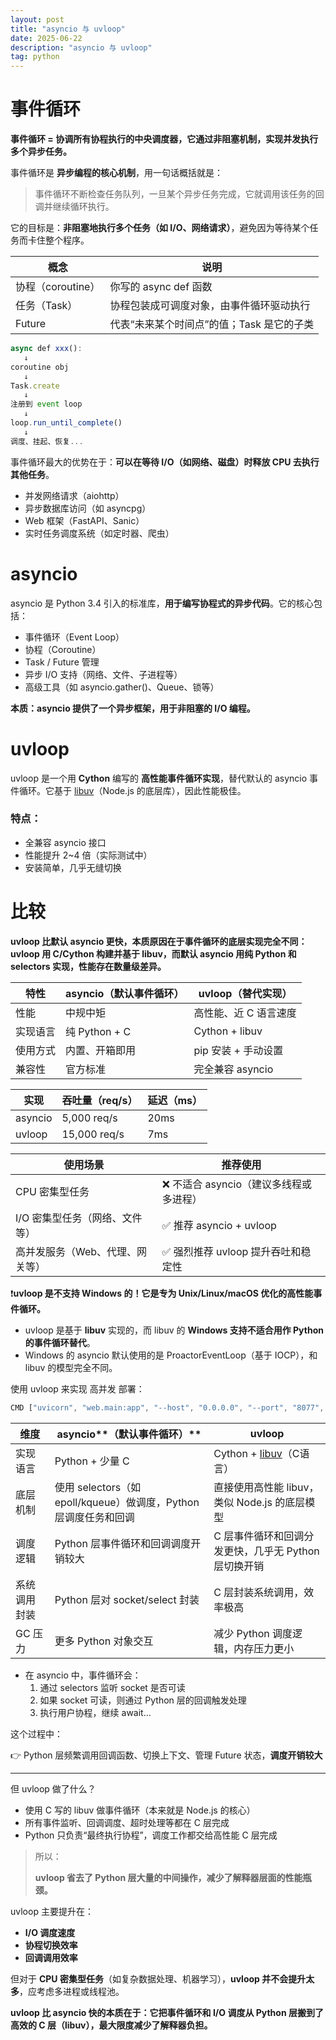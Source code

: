 ```yaml
---
layout: post
title: "asyncio 与 uvloop"
date: 2025-06-22
description: "asyncio 与 uvloop"
tag: python
---
```


# 事件循环

**事件循环 = 协调所有协程执行的中央调度器，它通过非阻塞机制，实现并发执行多个异步任务。**

事件循环是 **异步编程的核心机制**，用一句话概括就是：

> 事件循环不断检查任务队列，一旦某个异步任务完成，它就调用该任务的回调并继续循环执行。
> 

它的目标是：**非阻塞地执行多个任务（如 I/O、网络请求）**，避免因为等待某个任务而卡住整个程序。

| **概念** | **说明** |
| --- | --- |
| 协程（coroutine） | 你写的 async def 函数 |
| 任务（Task） | 协程包装成可调度对象，由事件循环驱动执行 |
| Future | 代表“未来某个时间点”的值；Task 是它的子类 |

```jsx
async def xxx():
   ↓
coroutine obj
   ↓
Task.create
   ↓
注册到 event loop
   ↓
loop.run_until_complete()
   ↓
调度、挂起、恢复...
```

事件循环最大的优势在于：**可以在等待 I/O（如网络、磁盘）时释放 CPU 去执行其他任务**。

- 并发网络请求（aiohttp）
- 异步数据库访问（如 asyncpg）
- Web 框架（FastAPI、Sanic）
- 实时任务调度系统（如定时器、爬虫）

# asyncio

asyncio 是 Python 3.4 引入的标准库，**用于编写协程式的异步代码**。它的核心包括：

- 事件循环（Event Loop）
- 协程（Coroutine）
- Task / Future 管理
- 异步 I/O 支持（网络、文件、子进程等）
- 高级工具（如 asyncio.gather()、Queue、锁等）

**本质：asyncio 提供了一个异步框架，用于非阻塞的 I/O 编程。**

# **uvloop**

uvloop 是一个用 **Cython** 编写的 **高性能事件循环实现**，替代默认的 asyncio 事件循环。它基于 [libuv](https://github.com/libuv/libuv)（Node.js 的底层库），因此性能极佳。

### **特点：**

- 全兼容 asyncio 接口
- 性能提升 2~4 倍（实际测试中）
- 安装简单，几乎无缝切换

# 比较

**uvloop 比默认 asyncio 更快，本质原因在于事件循环的底层实现完全不同：uvloop 用 C/Cython 构建并基于 libuv，而默认 asyncio 用纯 Python 和 selectors 实现，性能存在数量级差异。**

| **特性** | **asyncio（默认事件循环）** | **uvloop（替代实现）** |
| --- | --- | --- |
| 性能 | 中规中矩 | 高性能、近 C 语言速度 |
| 实现语言 | 纯 Python + C | Cython + libuv |
| 使用方式 | 内置、开箱即用 | pip 安装 + 手动设置 |
| 兼容性 | 官方标准 | 完全兼容 asyncio |

| **实现** | **吞吐量（req/s）** | **延迟（ms）** |
| --- | --- | --- |
| asyncio | 5,000 req/s | 20ms |
| uvloop | 15,000 req/s | 7ms |

| **使用场景** | **推荐使用** |
| --- | --- |
| CPU 密集型任务 | ❌ 不适合 asyncio（建议多线程或多进程） |
| I/O 密集型任务（网络、文件等） | ✅ 推荐 asyncio + uvloop |
| 高并发服务（Web、代理、网关等） | ✅ 强烈推荐 uvloop 提升吞吐和稳定性 |

❗**uvloop 是不支持 Windows 的！它是专为 Unix/Linux/macOS 优化的高性能事件循环。**

- uvloop 是基于 **libuv** 实现的，而 libuv 的 **Windows 支持不适合用作 Python 的事件循环替代**。
- Windows 的 asyncio 默认使用的是 ProactorEventLoop（基于 IOCP），和 libuv 的模型完全不同。

使用 uvloop 来实现 高并发 部署：

```jsx
CMD ["uvicorn", "web.main:app", "--host", "0.0.0.0", "--port", "8077", "--loop", "uvloop", "--http", "h11"]
```

| **维度** | asyncio**（默认事件循环）** | uvloop |
| --- | --- | --- |
| 实现语言 | Python + 少量 C | Cython + [libuv](https://github.com/libuv/libuv)（C语言） |
| 底层机制 | 使用 selectors（如 epoll/kqueue）做调度，Python 层调度任务和回调 | 直接使用高性能 libuv，类似 Node.js 的底层模型 |
| 调度逻辑 | Python 层事件循环和回调调度开销较大 | C 层事件循环和回调分发更快，几乎无 Python 层切换开销 |
| 系统调用封装 | Python 层对 socket/select 封装 | C 层封装系统调用，效率极高 |
| GC 压力 | 更多 Python 对象交互 | 减少 Python 调度逻辑，内存压力更小 |

- 在 asyncio 中，事件循环会：
    1. 通过 selectors 监听 socket 是否可读
    2. 如果 socket 可读，则通过 Python 层的回调触发处理
    3. 执行用户协程，继续 await…

这个过程中：

👉 Python 层频繁调用回调函数、切换上下文、管理 Future 状态，**调度开销较大**

---

但 uvloop 做了什么？

- 使用 C 写的 libuv 做事件循环（本来就是 Node.js 的核心）
- 所有事件监听、回调调度、超时处理等都在 C 层完成
- Python 只负责“最终执行协程”，调度工作都交给高性能 C 层完成

> 所以：
> 
> 
> **uvloop 省去了 Python 层大量的中间操作，减少了解释器层面的性能瓶颈。**
> 

uvloop 主要提升在：

- **I/O 调度速度**
- **协程切换效率**
- **回调调用效率**

但对于 **CPU 密集型任务**（如复杂数据处理、机器学习），**uvloop 并不会提升太多**，应考虑多进程或线程池。

**uvloop 比 asyncio 快的本质在于：它把事件循环和 I/O 调度从 Python 层搬到了高效的 C 层（libuv），最大限度减少了解释器负担。**